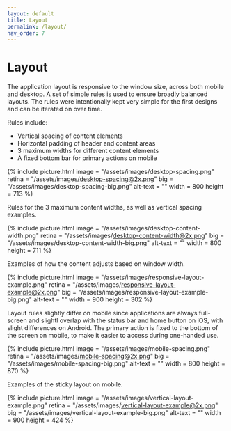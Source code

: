 ```yaml
---
layout: default
title: Layout
permalink: /layout/
nav_order: 7
---
```


# Layout

The application layout is responsive to the window size, across both mobile and desktop. A set of simple rules is used to ensure broadly balanced layouts. The rules were intentionally kept very simple for the first designs and can be iterated on over time.

Rules include:
- Vertical spacing of content elements
- Horizontal padding of header and content areas
- 3 maximum widths for different content elements
- A fixed bottom bar for primary actions on mobile

{% include picture.html
	image = "/assets/images/desktop-spacing.png"
	retina = "/assets/images/desktop-spacing@2x.png"
	big = "/assets/images/desktop-spacing-big.png"
	alt-text = ""
	width = 800
	height = 713
%}

Rules for the 3 maximum content widths, as well as vertical spacing examples.

{% include picture.html
	image = "/assets/images/desktop-content-width.png"
	retina = "/assets/images/desktop-content-width@2x.png"
	big = "/assets/images/desktop-content-width-big.png"
	alt-text = ""
	width = 800
	height = 711
%}

Examples of how the content adjusts based on window width.

{% include picture.html
	image = "/assets/images/responsive-layout-example.png"
	retina = "/assets/images/responsive-layout-example@2x.png"
	big = "/assets/images/responsive-layout-example-big.png"
	alt-text = ""
	width = 900
	height = 302
%}

Layout rules slightly differ on mobile since applications are always full-screen and slightl overlap with the status bar and home button on iOS, with slight differences on Android. The primary action is fixed to the bottom of the screen on mobile, to make it easier to access during one-handed use.

{% include picture.html
	image = "/assets/images/mobile-spacing.png"
	retina = "/assets/images/mobile-spacing@2x.png"
	big = "/assets/images/mobile-spacing-big.png"
	alt-text = ""
	width = 800
	height = 870
%}

Examples of the sticky layout on mobile.

{% include picture.html
	image = "/assets/images/vertical-layout-example.png"
	retina = "/assets/images/vertical-layout-example@2x.png"
	big = "/assets/images/vertical-layout-example-big.png"
	alt-text = ""
	width = 900
	height = 424
%}